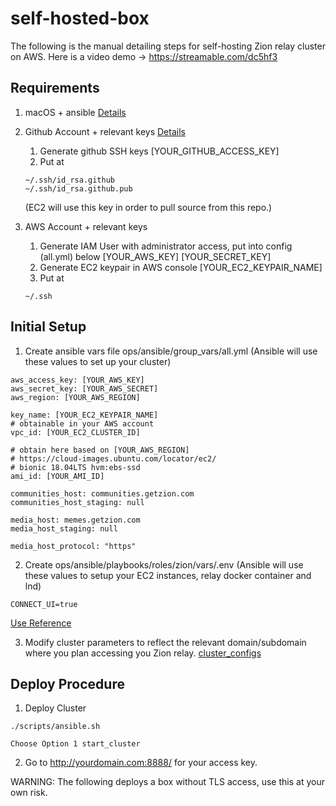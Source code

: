 # self-hosted-box

The following is the manual detailing steps for self-hosting  Zion relay cluster on AWS.
Here is a video demo -> https://streamable.com/dc5hf3

## Requirements
1. macOS + ansible [Details](ops/ansible/README.md)
2. Github Account + relevant keys [Details](https://docs.github.com/en/github/authenticating-to-github/connecting-to-github-with-ssh/generating-a-new-ssh-key-and-adding-it-to-the-ssh-agent) 
   1. Generate github SSH keys [YOUR_GITHUB_ACCESS_KEY] 
   2. Put at

    ```
    ~/.ssh/id_rsa.github
    ~/.ssh/id_rsa.github.pub
    ```
     (EC2 will use this key in order to pull source from this repo.)

3. AWS Account + relevant keys
    1. Generate IAM User with administrator access, put into config (all.yml) below [YOUR_AWS_KEY] [YOUR_SECRET_KEY]
    2. Generate EC2 keypair in AWS console [YOUR_EC2_KEYPAIR_NAME]
    3. Put at

    ```
    ~/.ssh
    ```

## Initial Setup

1. Create ansible vars file ops/ansible/group_vars/all.yml (Ansible will use these values to set up your cluster)

```
aws_access_key: [YOUR_AWS_KEY]
aws_secret_key: [YOUR_AWS_SECRET]
aws_region: [YOUR_AWS_REGION]

key_name: [YOUR_EC2_KEYPAIR_NAME]
# obtainable in your AWS account
vpc_id: [YOUR_EC2_CLUSTER_ID]

# obtain here based on [YOUR_AWS_REGION]
# https://cloud-images.ubuntu.com/locator/ec2/
# bionic 18.04LTS hvm:ebs-ssd
ami_id: [YOUR_AMI_ID]

communities_host: communities.getzion.com
communities_host_staging: null

media_host: memes.getzion.com
media_host_staging: null

media_host_protocol: "https"
```

2. Create ops/ansible/playbooks/roles/zion/vars/.env (Ansible will use these values to setup your EC2 instances, relay docker container and lnd)
   
```
CONNECT_UI=true
```

[Use Reference](ops/ansible/playbooks/roles/play/tasks/main.yml)

3. Modify cluster parameters to reflect the relevant domain/subdomain where you plan accessing you Zion relay.
[cluster_configs](ops/ansible/playbooks/cluster_configs.yml) 


## Deploy Procedure
1. Deploy Cluster
```
./scripts/ansible.sh

Choose Option 1 start_cluster
```

2. Go to http://yourdomain.com:8888/ for your access key.
   
WARNING:
The following deploys a box without TLS access, use this at your own risk.
